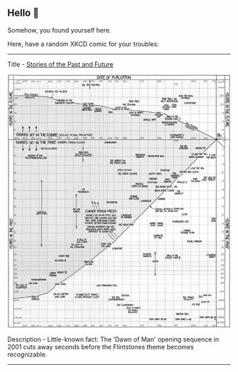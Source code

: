 ## Hello 👀

Somehow, you found yourself here.

Here, have a random XKCD comic for your troubles:

-----------------------------------

Title - [Stories of the Past and Future](https://xkcd.com/1491)

![Stories of the Past and Future](./random_comic.png)

Description - Little-known fact: The 'Dawn of Man' opening sequence in 2001 cuts away seconds before the Flintstones theme becomes recognizable.

-----------------------------------